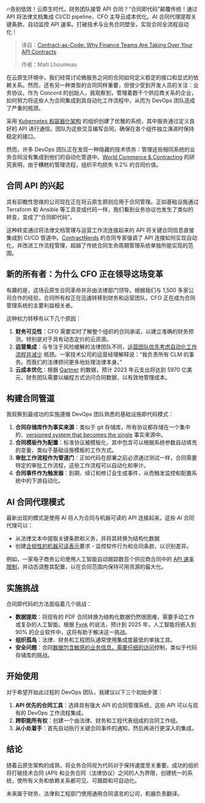 
<!--
title: 合约即代码：为什么财务团队正在接管你的API合约
cover: https://cdn.thenewstack.io/media/2025/04/ba305032-hands-2088954_1280.jpg
summary: 🔥告别低效！云原生时代，财务团队接管 API 合同？“合同即代码”颠覆传统！通过 API 将法律文档集成 CI/CD pipeline，CFO 主导云成本优化。AI 合同代理提取关键条款，自动监控 API 速率。打破技术与业务合同壁垒，实现合同全流程自动化！
-->

🔥告别低效！云原生时代，财务团队接管 API 合同？“合同即代码”颠覆传统！通过 API 将法律文档集成 CI/CD pipeline，CFO 主导云成本优化。AI 合同代理提取关键条款，自动监控 API 速率。打破技术与业务合同壁垒，实现合同全流程自动化！

> 译自：[Contract-as-Code: Why Finance Teams Are Taking Over Your API Contracts](https://thenewstack.io/contract-as-code-why-finance-teams-are-taking-over-your-api-contracts/)
> 
> 作者：Matt Lhoumeau

在云原生环境中，我们经常讨论微服务之间的合同如何定义稳定的接口和显式的依赖关系。然而，还有另一种类型的合同同样重要，但很少受到开发人员的关注：业务协议。作为 Concord 的创始人，我观察到，管理着数千个供应商关系的企业，如何努力将这些人为合同集成到其自动化工作流程中，从而为 DevOps 团队造成了严重的瓶颈。

采用 [Kubernetes 和容器化架构](https://thenewstack.io/the-impact-of-containerization-on-apm-strategies/) 的组织创建了优雅的系统，其中服务通过定义良好的 API 进行通信。团队为这些交互编写合同，确保在各个组件独立演进时保持稳定的接口。

然而，许多 DevOps 团队正在发现一种隐藏的技术债务：管理这些相同系统的业务合同没有集成到他们的自动化管道中。[World Commerce & Contracting](https://www.worldcc.com/Resources/Content-Hub/View/ArticleId/9773) 的研究表明，由于糟糕的管理流程，组织平均损失 9.2% 的合同价值。

## 合同 API 的兴起

具有前瞻性思维的公司现在正在将云原生原则应用于合同管理。正如基础设施通过 Terraform 和 Ansible 等工具变成代码一样，我们看到业务协议也发生了类似的转变，变成了“合同即代码”。

这种转变通过将法律文档管理与运营工作流连接起来的 API 将关键合同信息直接集成到 CI/CD 管道中。[ContractNerds](https://contractnerds.com/how-to-automate-contract-workflows-with-apis/) 的合同专家强调了 API 连接如何实现自动化，并改进工作流程管理，超越了传统合同生命周期管理系统单独所能实现的范围。

## 新的所有者：为什么 CFO 正在领导这场变革

有趣的是，这场云原生合同革命并非由法律部门领导。根据我们与 1,500 多家公司合作的经验，合同所有权正在迅速转移到财务和运营团队，CFO 正在成为合同管理系统的主要利益相关者。

这种权力转移有以下几个原因：

1. **财务可见性**：CFO 需要实时了解整个组织的合同承诺，以建立准确的财务预测，特别是对于具有动态定价的云资源。
2. **运营集成**：与专注于风险缓解的法律团队不同，[运营团队优先考虑自动化工作流程并减少](https://thenewstack.io/use-low-code-to-reduce-friction-for-cloud-operations-teams/) 瓶颈。一家技术公司的运营经理解释说：“我负责所有 CLM 的事务。而我们的法律顾问更多地处理法律本身。”
3. **云成本优化**：根据 [Gartner](https://www.gartner.com/en/newsroom/press-releases/2023-04-19-gartner-forecasts-worldwide-public-cloud-end-user-spending-to-reach-nearly-600-billion-in-2023) 的数据，预计 2023 年云支出将达到 5970 亿美元，财务团队需要以编程方式访问合同数据，以有效地管理成本。

## 构建合同管道

我观察到最成功的实施遵循 DevOps 团队熟悉的基础设施即代码模式：

1. **合同存储库作为事实来源**：类似于 git 存储库，所有协议都存储在一个集中的、[versioned system that becomes the single](https://thenewstack.io/nvm-manage-multiple-versions-of-node-js-on-a-single-system/) 事实来源中。
2. **合同模板作为配置**：标准协议被模板化，其中包含可以根据系统参数自动填充的变量，类似于基础设施模板的工作方式。
3. **审批工作流程作为管道门**：正如代码在部署之前必须通过测试一样，合同需要特定的审批工作流程，这些工作流程可以自动化和审计。
4. **合同事件作为触发器**：到期、续订和修订会生成事件，从而触发监控和配置系统中的下游自动化。

## AI 合同代理模式

最新出现的模式是使用 AI 将人为合同与机器可读的 API 连接起来。这些 AI 合同代理可以：

- 从法律文本中提取关键条款和义务，并将其转换为结构化数据
- 创建[合规性的机器可读表示](https://thenewstack.io/a-call-to-use-generative-ai-to-create-more-trustworthy-data/)要求 - 监控软件行为和合同条款，以识别差异。

例如，一家电子商务公司使用人工智能自动跟踪数百个供应商合同中的 [API 速率限制](https://thenewstack.io/how-nuanced-rate-limiting-transforms-your-api-and-business/)，并动态调整其配置，以在合同范围内保持可用资源的最大化。

## 实施挑战

合同即代码的方法面临着几个挑战：

*   **数据提取**：将现有的 PDF 合同转换为结构化数据仍然很困难，需要手动工作或复杂的人工智能。根据 [Fynk](https://fynk.com/en/blog/contract-management-statistics-trends/) 的说法，预计到 2025 年，人工智能将嵌入到 90% 的企业软件中，这将有助于解决这一挑战。
*   **组织孤岛**：法律、财务和工程团队通常使用集成度最低的单独工具。
*   **安全问题**：合同[数据包含敏感的业务信息，需要仔细的访问](https://thenewstack.io/deploy-mongodb-in-a-container-access-it-outside-the-cluster/)控制，类似于代码存储库的挑战。

## 开始使用

对于希望开始此过程的 DevOps 团队，我建议以下三个初始步骤：

1. **API 优先的合同工具**：选择具有强大 API 的合同管理系统，这些 API 可以与现有的 DevOps 工作流程集成。
2. **跨职能所有权**：创建一个由法律、财务和工程代表组成的合同工作组。
3. **从小处着手**：首先自动执行关键合同事件的通知，然后再进行更深入的集成。

## 结论

随着云原生架构的成熟，将业务合同视为代码对于保持速度至关重要。成功的组织将打破技术合同 (API) 和业务合同（法律协议）之间的人为界限，创建统一的系统，使所有义务和依赖关系都可见、可跟踪和可自动化。

未来属于财务、法律和工程部门使用通用合同语言的公司，机器负责翻译。